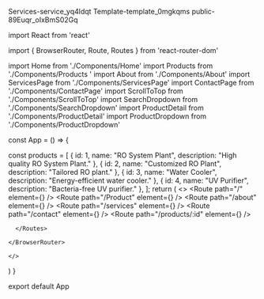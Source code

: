Services-service_yq4ldqt
Template-template_0mgkqms
public-89Euqr_oIxBmS02Gq



import React from 'react'


import { BrowserRouter, Route, Routes } from 'react-router-dom'

import Home from './Components/Home'
import Products from './Components/Products '
import About from './Components/About'
import ServicesPage from './Components/ServicesPage'
import ContactPage from './Components/ContactPage'
import ScrollToTop from './Components/ScrollToTop'
import SearchDropdown from './Components/SearchDropdown'
import ProductDetail from './Components/ProductDetail'
import ProductDropdown from './Components/ProductDropdown'






const App = () => {
 
const products = [
  { id: 1, name: "RO System Plant", description: "High quality RO System Plant." },
  { id: 2, name: "Customized RO Plant", description: "Tailored RO plant." },
  { id: 3, name: "Water Cooler", description: "Energy-efficient water cooler." },
  { id: 4, name: "UV Purifier", description: "Bacteria-free UV purifier." },
];
  return (
    <>
  <BrowserRouter>
<ScrollToTop/>
 <SearchDropdown />
   <ProductDropdown products={products} /> 
      <Routes>
        <Route path="/" element={<Home />} />
         <Route path="/Product" element={<Products/>} />
         <Route path="/about" element={<About/>} />
          <Route path="/services" element={<ServicesPage/>} />
           <Route path="/contact" element={<ContactPage/>} />
        <Route path="/products/:id" element={<ProductDetail  />} />
 
        
      </Routes>
      
    </BrowserRouter>
 
    </>
  )
}

export default App
